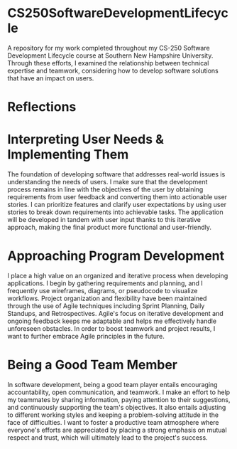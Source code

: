 # CS250SoftwareDevelopmentLifecycle
A repository for my work completed throughout my CS-250 Software Development Lifecycle course at Southern New Hampshire University. Through these efforts, I examined the relationship between technical expertise and teamwork, considering how to develop software solutions that have an impact on users.

# Reflections

# Interpreting User Needs & Implementing Them
The foundation of developing software that addresses real-world issues is understanding the needs of users. I make sure that the development process remains in line with the objectives of the user by obtaining requirements from user feedback and converting them into actionable user stories. I can prioritize features and clarify user expectations by using user stories to break down requirements into achievable tasks. The application will be developed in tandem with user input thanks to this iterative approach, making the final product more functional and user-friendly.

# Approaching Program Development
I place a high value on an organized and iterative process when developing applications. I begin by gathering requirements and planning, and I frequently use wireframes, diagrams, or pseudocode to visualize workflows. Project organization and flexibility have been maintained through the use of Agile techniques including Sprint Planning, Daily Standups, and Retrospectives. Agile's focus on iterative development and ongoing feedback keeps me adaptable and helps me effectively handle unforeseen obstacles. In order to boost teamwork and project results, I want to further embrace Agile principles in the future.

# Being a Good Team Member
In software development, being a good team player entails encouraging accountability, open communication, and teamwork. I make an effort to help my teammates by sharing information, paying attention to their suggestions, and continuously supporting the team's objectives. It also entails adjusting to different working styles and keeping a problem-solving attitude in the face of difficulties. I want to foster a productive team atmosphere where everyone's efforts are appreciated by placing a strong emphasis on mutual respect and trust, which will ultimately lead to the project's success.
